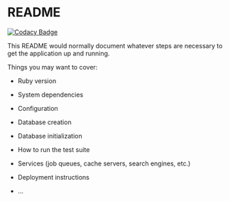 # README

[![Codacy Badge](https://api.codacy.com/project/badge/Grade/4359cf4c86364e3f83a681defc667d15)](https://app.codacy.com/app/nguyenmv2/tourneybikepolo-be?utm_source=github.com&utm_medium=referral&utm_content=nguyenmv2/tourneybikepolo-be&utm_campaign=badger)

This README would normally document whatever steps are necessary to get the
application up and running.

Things you may want to cover:

* Ruby version

* System dependencies

* Configuration

* Database creation

* Database initialization

* How to run the test suite

* Services (job queues, cache servers, search engines, etc.)

* Deployment instructions

* ...

